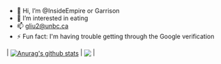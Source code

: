 - 👋 Hi, I’m @InsideEmpire or Garrison
- 👀 I’m interested in eating
- 📫 gliu2@unbc.ca
- ⚡ Fun fact: I'm having trouble getting through the Google verification

| <a href="https://github.com/InsideEmpire"><img align="center" src="https://github-readme-stats.vercel.app/api?username=InsideEmpire&show_icons=true&include_all_commits=true&theme=buefy&hide_border=true" alt="Anurag's github stats" /></a> | <a href="https://github.com/anuraghazra/github-readme-stats"><img align="center" src="https://github-readme-stats.vercel.app/api/top-langs/?username=InsideEmpire&layout=compact&theme=buefy&hide_border=true" /></a> |
